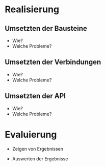 # Realisierung

<!--
*   Beschreibung der Umsetzung des Lösungskonzepts
*   Darstellung der aufgetretenen Probleme sowie deren Lösung bzw. daraus resultierende Einschränkungen des Ergebnisses (falls keine Lösung)
*   Auswertung und Interpretation der Ergebnisse
*   Vergleich mit der ursprünglichen Zielsetzung (ausführlich): Was wurde erreicht, was nicht (und warum)? (inkl. Begründung/Nachweis)

geschätzer umfang ca 20%
-->

## Umsetzten der Bausteine

- Wie?
- Welche Probleme?

## Umsetzten der Verbindungen

- Wie?
- Welche Probleme?

## Umsetzten der API

- Wie?
- Welche Probleme?

# Evaluierung 

- Zeigen von Ergebnissen

- Auswerten der Ergebnisse

  
  
  
  
  
  
  